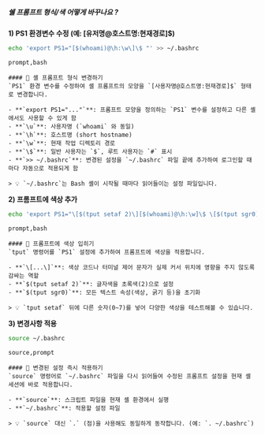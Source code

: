 ##### 쉘 프롬프트 형식/색 어떻게 바꾸나요 ? #####

**1) PS1 환경변수 수정 (예: [유저명@호스트명:현재경로]$)**

```bash
echo 'export PS1="[$(whoami)@\h:\w\]\$ "' >> ~/.bashrc
```

```tech
prompt,bash
```

```desc
#### 🎨 셸 프롬프트 형식 변경하기
`PS1` 환경 변수를 수정하여 셸 프롬프트의 모양을 `[사용자명@호스트명:현재경로]$` 형태로 변경합니다.

- **`export PS1="..."`**: 프롬프트 모양을 정의하는 `PS1` 변수를 설정하고 다른 셸에서도 사용할 수 있게 함
- **`\u`**: 사용자명 (`whoami` 와 동일)
- **`\h`**: 호스트명 (short hostname)
- **`\w`**: 현재 작업 디렉토리 경로
- **`\$`**: 일반 사용자는 `$`, 루트 사용자는 `#` 표시
- **`>> ~/.bashrc`**: 변경된 설정을 `~/.bashrc` 파일 끝에 추가하여 로그인할 때마다 자동으로 적용되게 함

> 💡 `~/.bashrc`는 Bash 셸이 시작될 때마다 읽어들이는 설정 파일입니다.
```

**2) 프롬프트에 색상 추가**

```bash
echo 'export PS1="\[$(tput setaf 2)\][$(whoami)@\h:\w]\$ \[$(tput sgr0)\]"' >> ~/.bashrc
```

```tech
prompt,bash
```

```desc
#### 🌈 프롬프트에 색상 입히기
`tput` 명령어를 `PS1` 설정에 추가하여 프롬프트에 색상을 적용합니다.

- **`\[...\]`**: 색상 코드나 터미널 제어 문자가 실제 커서 위치에 영향을 주지 않도록 감싸는 역할
- **`$(tput setaf 2)`**: 글자색을 초록색(2)으로 설정
- **`$(tput sgr0)`**: 모든 텍스트 속성(색상, 굵기 등)을 초기화

> 💡 `tput setaf` 뒤에 다른 숫자(0~7)를 넣어 다양한 색상을 테스트해볼 수 있습니다.
```

**3) 변경사항 적용**

```bash
source ~/.bashrc
```

```tech
source,prompt
```

```desc
#### 🔄 변경된 설정 즉시 적용하기
`source` 명령어로 `~/.bashrc` 파일을 다시 읽어들여 수정된 프롬프트 설정을 현재 셸 세션에 바로 적용합니다.

- **`source`**: 스크립트 파일을 현재 셸 환경에서 실행
- **`~/.bashrc`**: 적용할 설정 파일

> 💡 `source` 대신 `.` (점)을 사용해도 동일하게 동작합니다. (예: `. ~/.bashrc`)
```
